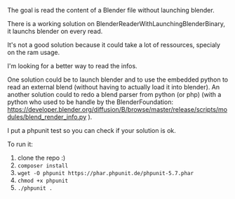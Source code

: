 The goal is read the content of a Blender file without launching blender.

There is a working solution on BlenderReaderWithLaunchingBlenderBinary, it launchs blender on every read.

It's not a good solution because it could take a lot of ressources, specialy on the ram usage.

I'm looking for a better way to read the infos.

One solution could be to launch blender and to use the embedded python to read an external blend (without having to actually load it into blender). An another solution could to redo a blend parser from python (or php) (with a python who used to be handle by the BlenderFoundation: https://developer.blender.org/diffusion/B/browse/master/release/scripts/modules/blend_render_info.py ).

I put a phpunit test so you can check if your solution is ok.

To run it:
1. clone the repo :)
2. ```composer install```
3. ```wget -O phpunit https://phar.phpunit.de/phpunit-5.7.phar```
4. ```chmod +x phpunit```
5. ```./phpunit .```

